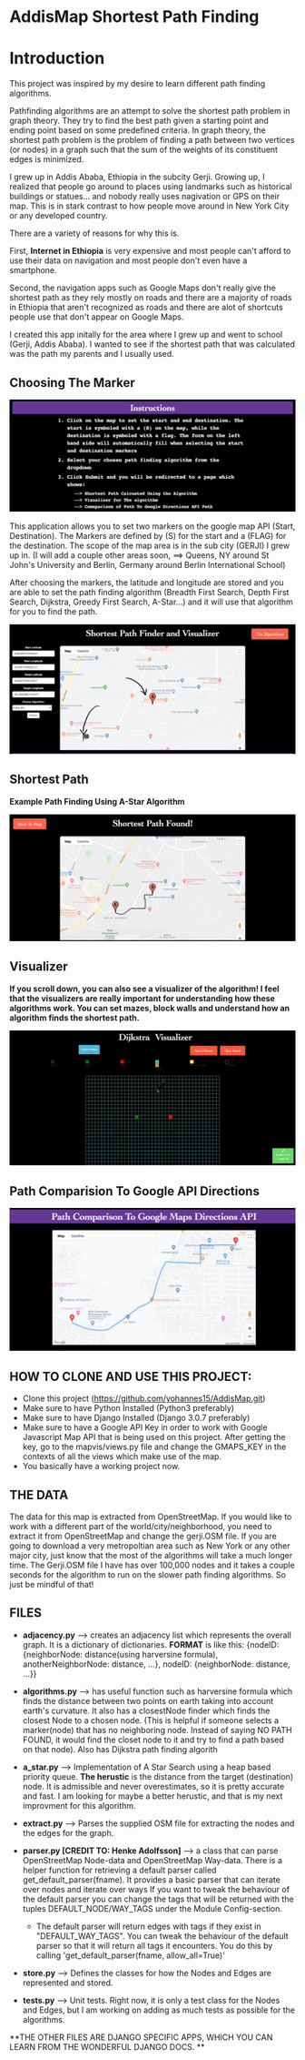 # AddisMap Shortest Path Finding 

# Introduction

This project was inspired by my desire to learn different path finding algorithms.

Pathfinding algorithms are an attempt to solve the shortest path problem in graph theory. They try to find the best path given a starting point and ending point based on some predefined criteria. In graph theory, the shortest path problem is the problem of finding a path between two vertices (or nodes) in a graph such that the sum of the weights of its constituent edges is minimized.

I grew up in Addis Ababa, Ethiopia in the subcity Gerji. Growing up, I realized that people go around to places using landmarks such as historical buildings or statues... and nobody really uses nagivation or GPS on their map. This is in stark contrast to how people move around in New York City or any developed country. 

There are a variety of reasons for why this is. 

First, **Internet in Ethiopia** is very expensive and most people can't afford to use their data on navigation and most people don't even have a smartphone.

Second, the navigation apps such as Google Maps don't really give the shortest path as they rely mostly on roads and there are a majority of roads in Ethiopia that aren't recognized as roads and there are alot of shortcuts people use that don't appear on Google Maps.

I created this app initally for the area where I grew up and went to school (Gerji, Addis Ababa). I wanted to see if the shortest path that was calculated was the path my parents and I usually used. 

## Choosing The Marker

![](images/instructions.png)

This application allows you to set two markers on the google map API (Start, Destination). The Markers are defined by (S) for the start and a (FLAG) for the destination. The scope of the map area is in the sub city (GERJI) I grew up in. (I will add a couple other areas soon, ==> Queens, NY around St John's University and Berlin, Germany around Berlin International School)

After choosing the markers, the latitude and longitude are stored and you are able to set the path finding algorithm (Breadth First Search, Depth First Search, Dijkstra, Greedy First Search, A-Star...) and it will use that algorithm for you to find the path.

![](images/frontpage.png)

## Shortest Path

**Example Path Finding Using A-Star Algorithm**

![](images/path.png)

## Visualizer

**If you scroll down, you can also see a visualizer of the algorithm! I feel that the visualizers are really important for understanding how these algorithms work. You can set mazes, block walls and understand how an algorithm finds the shortest path.**

![](images/visualizer.gif)

## Path Comparision To Google API Directions

![](images/googlepath.png)

## HOW TO CLONE AND USE THIS PROJECT:

* Clone this project (https://github.com/yohannes15/AddisMap.git)
* Make sure to have Python Installed (Python3 preferably)
* Make sure to have Django Installed (Django 3.0.7 preferably)
* Make sure to have a Google API Key in order to work with Google Javascript Map API that is being used on this project. After getting the key, go to the mapvis/views.py file and change the GMAPS_KEY in the contexts of all the views which make use of the map.
* You basically have a working project now.

## THE DATA

The data for this map is extracted from OpenStreetMap. If you would like to work with a different part of the world/city/neighborhood, you need to extract it from OpenStreetMap and change the gerji.OSM file. If you are going to download a very metropoltian area such as New York or any other major city, just know that the most of the algorithms will take a much longer time. The Gerji.OSM file I have has over 100,000 nodes and it takes a couple seconds for the algorithm to run on the slower path finding algorithms. So just be mindful of that!

## FILES

* **adjacency.py** --> creates an adjacency list which represents the overall graph. It is a dictionary of dictionaries. 
**FORMAT** is like this: {nodeID: {neighborNode: distance(using harversine formula), anotherNeighborNode: distance, ...}, nodeID: {neighborNode: distance, ...}}

* **algorithms.py** --> has useful function such as harversine formula which finds the distance between two points on earth taking into account earth's curvature. It also has a closestNode finder which finds the closest Node to a chosen node. (This is helpful if someone selects a marker(node) that has no neighboring node. Instead of saying NO PATH FOUND, it would find the closet node to it and try to find a path based on that node). Also has Dijkstra path finding algorith

* **a_star.py** --> Implementation of A Star Search using a heap based priority queue. **The herustic** is the distance from the target (destination) node. It is admissible and never overestimates, so it is pretty accurate and fast. I am looking for maybe a better herustic, and that is my next improvment for this algorithm.

* **extract.py** --> Parses the supplied OSM file for extracting the nodes and the edges for the graph. 

* **parser.py [CREDIT TO: Henke Adolfsson]** --> a class that can parse OpenStreetMap Node-data and OpenStreetMap Way-data. There is a helper function for retrieving a default parser called get_default_parser(fname). It provides a basic parser that can iterate over nodes and iterate over ways If you want to tweak the behaviour of the default parser you can change the tags that will be returned with the tuples DEFAULT_NODE/WAY_TAGS under the Module Config-section. 

  * The default parser will return edges with tags if they exist in "DEFAULT_WAY_TAGS". You can tweak the behaviour of the default parser so that it will return
  all tags it encounters. You do this by calling 'get_default_parser(fname, allow_all=True)'
  
* **store.py** --> Defines the classes for how the Nodes and Edges are represented and stored.

* **tests.py** --> Unit tests. Right now, it is only a test class for the Nodes and Edges, but I am working on adding as much tests as possible for the algorithms.

**THE OTHER FILES ARE DJANGO SPECIFIC APPS, WHICH YOU CAN LEARN FROM THE WONDERFUL DJANGO DOCS. **


















